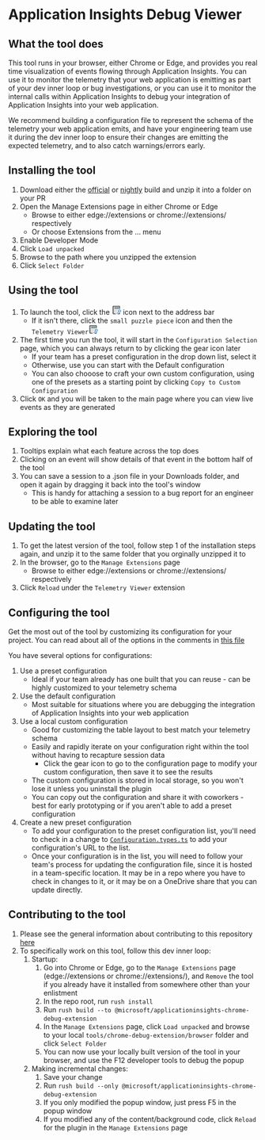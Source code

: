 # Application Insights Debug Viewer

## What the tool does

This tool runs in your browser, either Chrome or Edge, and provides you real time visualization of events flowing through Application Insights. You can use it to monitor the telemetry that your web application is emitting as part of your dev inner loop or bug investigations, or you can use it to monitor the internal calls within Application Insights to debug your integration of Application Insights into your web application.

We recommend building a configuration file to represent the schema of the telemetry your web application emits, and have your engineering team use it during the dev inner loop to ensure their changes are emitting the expected telemetry, and to also catch warnings/errors early.

## Installing the tool

1. Download either the [official](https://js.monitor.azure.com/release/tools/ai.chrome-ext.zip) or [nightly](https://js.monitor.azure.com/nightly/tools/ai.chrome-ext.zip) build and unzip it into a folder on your PR
1. Open the Manage Extensions page in either Chrome or Edge
   - Browse to either edge://extensions or chrome://extensions/ respectively
   - Or choose Extensions from the ... menu
1. Enable Developer Mode
1. Click `Load unpacked`
1. Browse to the path where you unzipped the extension
1. Click `Select Folder`

## Using the tool

1. To launch the tool, click the ![Telemetry-Viewer-icon](images/icon-19.png) icon next to the address bar
    - If it isn't there, click the `small puzzle piece` icon and then the `Telemetry Viewer`![Telemetry-Viewer-icon](images/icon-19.png)
1. The first time you run the tool, it will start in the `Configuration Selection` page, which you can always return to by clicking the gear icon later
    - If your team has a preset configuration in the drop down list, select it
    - Otherwise, use you can start with the Default configuration
    - You can also chooose to craft your own custom configuration, using one of the presets as a starting point by clicking `Copy to Custom Configuration`
1. Click `OK` and you will be taken to the main page where you can view live events as they are generated

## Exploring the tool
1. Tooltips explain what each feature across the top does
1. Clicking on an event will show details of that event in the bottom half of the tool
1. You can save a session to a .json file in your Downloads folder, and open it again by dragging it back into the tool's window
    - This is handy for attaching a session to a bug report for an engineer to be able to examine later

## Updating the tool
1. To get the latest version of the tool, follow step 1 of the installation steps again, and unzip it to the same folder that you orginally unzipped it to
1. In the browser, go to the `Manage Extensions` page
     - Browse to either edge://extensions or chrome://extensions/ respectively
1. Click `Reload` under the `Telemetry Viewer` extension

## Configuring the tool

Get the most out of the tool by customizing its configuration for your project. You can read about all of the options in the comments in [this file](https://github.com/microsoft/ApplicationInsights-JS/blob/master/tools/chrome-debug-extension/src/configuration/IConfiguration.ts)

You have several options for configurations:
1. Use a preset configuration
   - Ideal if your team already has one built that you can reuse - can be highly customized to your telemetry schema
1. Use the default configuration
   - Most suitable for situations where you are debugging the integration of Application Insights into your web application
1. Use a local custom configuration
   - Good for customizing the table layout to best match your telemetry schema
   - Easily and rapidly iterate on your configuration right within the tool without having to recapture session data
       - Click the gear icon to go to the configuration page to modify your custom configuration, then save it to see the results
   - The custom configuration is stored in local storage, so you won't lose it unless you uninstall the plugin
   - You can copy out the configuration and share it with coworkers - best for early prototyping or if you aren't able to add a preset configuration
1. Create a new preset configuration
   - To add your configuration to the preset configuration list, you'll need to check in a change to [`Configuration.types.ts`](https://github.com/microsoft/ApplicationInsights-JS/blob/master/tools/chrome-debug-extension/src/configuration/Configuration.types.ts) to add your configuration's URL to the list. 
   - Once your configuration is in the list, you will need to follow your team's process for updating the configuration file, since it is hosted in a team-specific location. It may be in a repo where you have to check in changes to it, or it may be on a OneDrive share that you can update directly.

## Contributing to the tool

1. Please see the general information about contributing to this repository [here](https://github.com/microsoft/ApplicationInsights-JS/tree/master#contributing)
1. To specifically work on this tool, follow this dev inner loop:
   1. Startup:
      1. Go into Chrome or Edge, go to the `Manage Extensions` page (edge://extensions or chrome://extensions/), and `Remove` the tool if you already have it installed from somewhere other than your enlistment
      1. In the repo root, run `rush install`
      1. Run `rush build --to @microsoft/applicationinsights-chrome-debug-extension`
      1. In the `Manage Extensions` page, click `Load unpacked` and browse to your local `tools/chrome-debug-extension/browser` folder and click `Select Folder`
      1. You can now use your locally built version of the tool in your browser, and use the F12 developer tools to debug the popup
   1. Making incremental changes:
      1. Save your change
      1. Run `rush build --only @microsoft/applicationinsights-chrome-debug-extension`
      1. If you only modified the popup window, just press F5 in the popup window
      1. If you modified any of the content/background code, click `Reload` for the plugin in the `Manage Extensions` page

